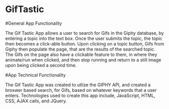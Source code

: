 # GifTastic


#General App Functionality

The Gif Tastic App allows a user to search for Gifs in the Giphy database, by entering a topic into the text box. Once the user submits the topic, the topic then becomes a click-able button. Upon clicking on a topic button, Gifs from Giphy then populate the page, that are the results of the searched topic. The Gifs on the page also have a clickable feature to them, in where they animate/run when clicked, and then stop running and return to a still image upon being clicked a second time.

#App Technical Functionality

The Gif Tastic App was created to utlize the GIPHY API, and created a broswer based search, for Gifs, based on whatever keywords that a user enters. Technologies used to create this app include, JavaScript, HTML, CSS, AJAX calls, and JQuery.